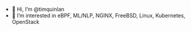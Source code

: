 - 👋 Hi, I’m @timquinlan
- 👀 I’m interested in eBPF, ML/NLP, NGINX, FreeBSD, Linux, Kubernetes, OpenStack


<!---
timquinlan/timquinlan is a ✨ special ✨ repository because its `README.md` (this file) appears on your GitHub profile.
You can click the Preview link to take a look at your changes.
--->
